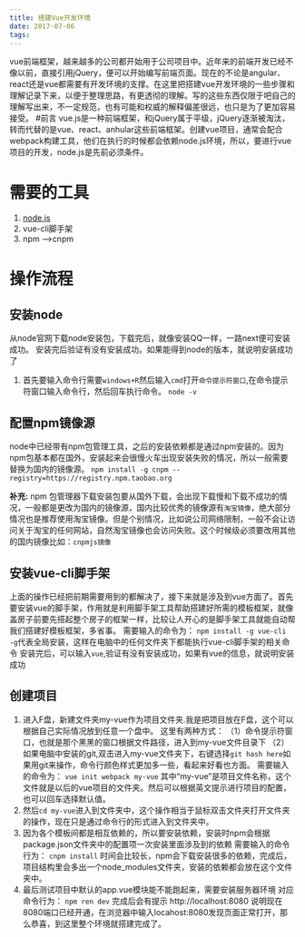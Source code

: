 ```yaml
---
title: 搭建Vue开发环境
date: 2017-07-06
tags:
---
```

vue前端框架，越来越多的公司都开始用于公司项目中。近年来的前端开发已经不像以前，直接引用jQuery，便可以开始编写前端页面。现在的不论是angular、react还是vue都需要有开发环境的支撑。在这里把搭建vue开发环境的一些步骤和理解记录下来，以便于整理思路，有更透彻的理解。写的这些东西仅限于吧自己的理解写出来，不一定规范，也有可能和权威的解释偏差很远，也只是为了更加容易接受。
#前言
vue.js是一种前端框架，和jQuery属于平级，jQuery逐渐被淘汰，转而代替的是vue、react、anhular这些前端框架。创建vue项目，通常会配合webpack构建工具，他们在执行的时候都会依赖node.js环境，所以，要进行vue项目的开发，node.js是先前必须条件。
# 需要的工具
1. [node.js](http://nodejs.cn)
2. vue-cli脚手架
3. npm ——>cnpm

# 操作流程
## 安装node
从node官网下载node安装包，下载完后，就像安装QQ一样，一路next便可安装成功。
安装完后验证有没有安装成功。如果能得到node的版本，就说明安装成功了
1. 首先要输入命令行需要`windows+R`然后输入`cmd`打开`命令提示符窗口`,在命令提示符窗口输入命令行，然后回车执行命令。
`` node -v
``

## 配置npm镜像源
node中已经带有npm包管理工具，之后的安装依赖都是通过npm安装的。因为npm包基本都在国外，安装起来会很慢火车出现安装失败的情况，所以一般需要替换为国内的镜像源。
`` npm install -g cnpm --registry=https://registry.npm.taobao.org
``

**补充:** npm 包管理器下载安装包要从国外下载，会出现下载慢和下载不成功的情况，一般都是更改为国内的镜像源，国内比较优秀的镜像源有`淘宝镜像`，绝大部分情况也是推荐使用淘宝镜像。但是个别情况，比如说公司网络限制，一般不会让访问关于淘宝的任何网站，自然淘宝镜像也会访问失败。这个时候级必须要改用其他的国内镜像比如：`cnpmjs镜像`
## 安装vue-cli脚手架
上面的操作已经把前期需要用到的都解决了，接下来就是涉及到vue方面了。首先要安装vue的脚手架，作用就是利用脚手架工具帮助搭建好所需的模板框架，就像盖房子前要先搭起整个房子的框架一样，比较让人开心的是脚手架工具就能自动帮我们搭建好模板框架，多省事。
需要输入的命令为：
``npm install -g vue-cli
``
` -g `代表全局安装，这样在电脑中的任何文件夹下都能执行vue-cli脚手架的相关命令
安装完后，可以输入`vue`,验证有没有安装成功，如果有vue的信息，就说明安装成功
## 创建项目
1. 进入F盘，新建文件夹my-vue作为项目文件夹.我是把项目放在F盘，这个可以根据自己实际情况放到任意一个盘中。
这里有两种方式：
（1）命令提示符窗口，也就是那个黑黑的窗口根据文件路径，进入到my-vue文件目录下
（2）如果电脑中安装的git,双击进入my-vue文件夹下，右键选择`git hash here`如果用git来操作，命令行颜色样式更加多一些，看起来好看也方面。
需要输入的命令为：
`` vue init webpack my-vue
``
其中“my-vue”是项目文件名称，这个文件就是以后的vue项目的文件夹。然后可以根据英文提示进行项目的配置，也可以回车选择默认值。
2. 然后`cd my-vue`进入到文件夹中，这个操作相当于鼠标双击文件夹打开文件夹的操作，现在只是通过命令行的形式进入到文件夹中。
3. 因为各个模板间都是相互依赖的，所以要安装依赖，安装时npm会根据package.json文件夹中的配置项一次安装里面涉及到的依赖
需要输入的命令行为：
`` cnpm install
``
时间会比较长，npm会下载安装很多的依赖，完成后，项目结构里会多出一个node_modules文件夹，安装的依赖都会放在这个文件夹中。
4. 最后测试项目中默认的app.vue模块能不能跑起来，需要安装服务器环境
对应命令行为：
`` npm ren dev
``
完成后会有提示 http://localhost:8080 说明现在8080端口已经开通，在浏览器中输入locahost:8080发现页面正常打开，那么恭喜，到这里整个环境就搭建完成了。
